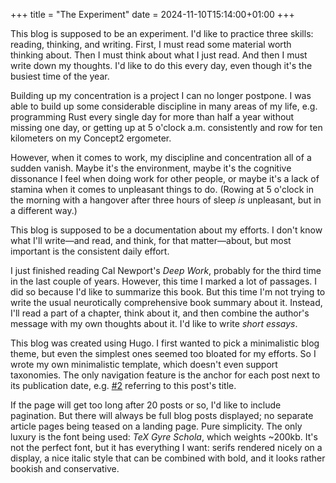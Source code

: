 +++
title = "The Experiment"
date = 2024-11-10T15:14:00+01:00
+++

This blog is supposed to be an experiment. I'd like to practice three skills:
reading, thinking, and writing. First, I must read some material worth thinking
about. Then I must think about what I just read. And then I must write down my
thoughts. I'd like to do this every day, even though it's the busiest time of
the year.

Building up my concentration is a project I can no longer postpone. I was able
to build up some considerable discipline in many areas of my life, e.g.
programming Rust every single day for more than half a year without missing one
day, or getting up at 5 o'clock a.m. consistently and row for ten kilometers on
my Concept2 ergometer.

However, when it comes to work, my discipline and concentration all of a sudden
vanish. Maybe it's the environment, maybe it's the cognitive dissonance I feel
when doing work for other people, or maybe it's a lack of stamina when it comes
to unpleasant things to do. (Rowing at 5 o'clock in the morning with a hangover
after three hours of sleep _is_ unpleasant, but in a different way.)

This blog is supposed to be a documentation about my efforts. I don't know what
I'll write—and read, and think, for that matter—about, but most important is the
consistent daily effort.

I just finished reading Cal Newport's _Deep Work_, probably for the third time
in the last couple of years. However, this time I marked a lot of passages. I
did so because I'd like to summarize this book.  But this time I'm not trying to
write the usual neurotically comprehensive book summary about it. Instead, I'll
read a part of a chapter, think about it, and then combine the author's message
with my own thoughts about it. I'd like to write _short essays_.

This blog was created using Hugo. I first wanted to pick a minimalistic blog
theme, but even the simplest ones seemed too bloated for my efforts. So I wrote
my own minimalistic template, which doesn't even support taxonomies. The only
navigation feature is the anchor for each post next to its publication date,
e.g. [#2](#2) referring to this post's title.

If the page will get too long after 20 posts or so, I'd like to include
pagination. But there will always be full blog posts displayed; no separate
article pages being teased on a landing page. Pure simplicity. The only luxury
is the font being used: _TeX Gyre Schola_, which weights ~200kb. It's not the
perfect font, but it has everything I want: serifs rendered nicely on a display,
a nice italic style that can be combined with bold, and it looks rather bookish
and conservative.
